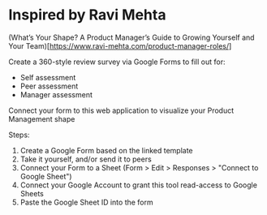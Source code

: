 # Inspired by Ravi Mehta

(What’s Your Shape? A Product Manager’s Guide to Growing Yourself and Your Team)[https://www.ravi-mehta.com/product-manager-roles/]

Create a 360-style review survey via Google Forms to fill out for:

- Self assessment
- Peer assessment
- Manager assessment

Connect your form to this web application to visualize your Product Management shape

Steps:

1. Create a Google Form based on the linked template
2. Take it yourself, and/or send it to peers
3. Connect your Form to a Sheet (Form > Edit > Responses > "Connect to Google Sheet")
4. Connect your Google Account to grant this tool read-access to Google Sheets
5. Paste the Google Sheet ID into the form
